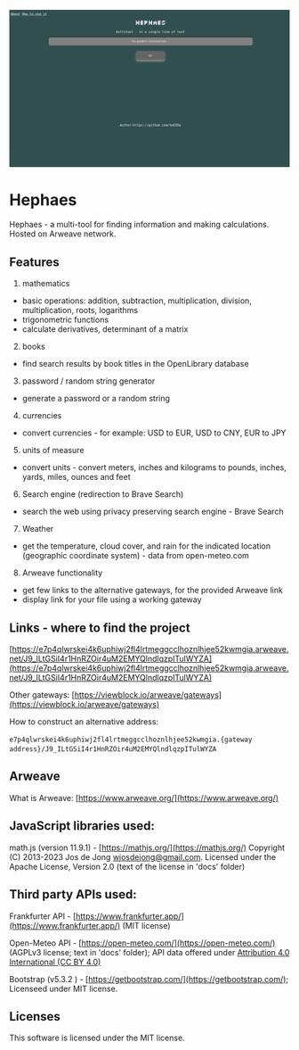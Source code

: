 ![](https://raw.githubusercontent.com/heEXDe/hephaes/main/img/hephaes-gui.png)

# Hephaes
Hephaes - a multi-tool for finding information and making calculations. Hosted on Arweave network.

## Features

1. mathematics
- basic operations: addition, subtraction, multiplication, division, multiplication, roots, logarithms
- trigonometric functions
- calculate derivatives, determinant of a matrix

2. books
- find search results by book titles in the OpenLibrary database

3. password / random string generator
- generate a password or a random string

4. currencies
- convert currencies - for example: USD to EUR, USD to CNY, EUR to JPY

5. units of measure
- convert units - convert meters, inches and kilograms to pounds, inches, yards, miles, ounces and feet

6. Search engine (redirection to Brave Search)
- search the web using privacy preserving search engine - Brave Search

7. Weather
- get the temperature, cloud cover, and rain for the indicated location (geographic coordinate system) - data from open-meteo.com

8. Arweave functionality
- get few links to the alternative gateways, for the provided Arweave link
- display link for your file using a working gateway

## Links - where to find the project

[https://e7p4qlwrskei4k6uphiwj2fl4lrtmeggcclhoznlhjee52kwmgia.arweave.net/J9_ILtGSiI4r1HnRZOir4uM2EMYQlndlqzpITulWYZA](https://e7p4qlwrskei4k6uphiwj2fl4lrtmeggcclhoznlhjee52kwmgia.arweave.net/J9_ILtGSiI4r1HnRZOir4uM2EMYQlndlqzpITulWYZA)

Other gateways:
[https://viewblock.io/arweave/gateways](https://viewblock.io/arweave/gateways)

How to construct an alternative address:

`e7p4qlwrskei4k6uphiwj2fl4lrtmeggcclhoznlhjee52kwmgia.{gateway address}/J9_ILtGSiI4r1HnRZOir4uM2EMYQlndlqzpITulWYZA`

## Arweave
What is Arweave: [https://www.arweave.org/](https://www.arweave.org/)

## JavaScript libraries used:
math.js (version 11.9.1) - [https://mathjs.org/](https://mathjs.org/)
Copyright (C) 2013-2023 Jos de Jong wjosdejong@gmail.com. Licensed under the Apache License, Version 2.0 (text of the license in 'docs' folder)

## Third party APIs used:
Frankfurter API - [https://www.frankfurter.app/](https://www.frankfurter.app/) (MIT license)

Open-Meteo API - [https://open-meteo.com/](https://open-meteo.com/) (AGPLv3 license; text in 'docs' folder); API data offered under [Attribution 4.0 International (CC BY 4.0)](https://creativecommons.org/licenses/by/4.0/)

Bootstrap (v5.3.2 ) - [https://getbootstrap.com/](https://getbootstrap.com/); Licenseed under MIT license.

## Licenses
This software is licensed under the MIT license.